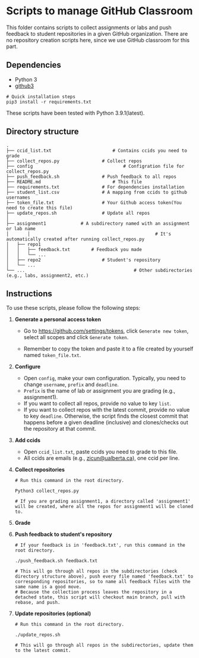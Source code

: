 # Scripts to manage GitHub Classroom

This folder contains scripts to collect assignments or labs and push feedback to student repositories in a given GitHub organization. There are no repository creation scripts here, since we use GitHub classroom for this part. 



## Dependencies

- Python 3
- [github3](https://github.com/sigmavirus24/github3.py)

````shell
# Quick installation steps
pip3 install -r requirements.txt
````

These scripts have been tested with Python 3.9.1(latest).



## Directory structure

```
.
├── ccid_list.txt						# Contains ccids you need to grade
├── collect_repos.py				# Collect repos
├── config									# Configration file for collect_repos.py
├── push_feedback.sh				# Push feedback to all repos
├── README.md 							# This file
├── requirements.txt				# For dependencies installation
├── student_list.csv				# A mapping from ccids to github usernames
├── token_file.txt					# Your Github access token(You need to create this file)
├── update_repos.sh					# Update all repos
│
├── assignment1             # A subdirectory named with an assignment or lab name 						
│		│												# It's automatically created after running collect_repos.py
│   ├── repo1 
│   │   ├── feedback.txt		# Feedback you made
│   │   └── ...
│   ├── repo2        				# Student's repository	
│   └── ...                
└── ...											# Other subdirectories (e.g., labs, assignment2, etc.)
```



## Instructions

To use these scripts, please follow the following steps:

1. **Generate a personal access token**	

   - Go to https://github.com/settings/tokens, click `Generate new token`, select all scopes and click `Generate token`.

   - Remember to copy the token and paste it to a file created by yourself named `token_file.txt`.

2. **Configure**

   - Open `config`, make your own configuration. Typically, you need to change `username`, `prefix` and `deadline`.
   - `Prefix` is the name of lab or assignment you are grading (e.g., assignment1).
   - If you want to collect all repos, provide no value to key `list`.
   - If you want to collect repos with the latest commit, provide no value to key `deadline`. Otherwise, the script finds the closest commit that happens before a given deadline (inclusive) and clones/checks out the repository at that commit.

3. **Add ccids**

   - Open `ccid_list.txt`, paste ccids you need to grade to this file.
   - All ccids are emails (e.g., zicun@ualberta.ca), one ccid per line.

4. **Collect repositories**

   ```shell
   # Run this command in the root directory.
   
   Python3 collect_repos.py
   
   # If you are grading assignment1, a directory called 'assignment1' will be created, where all the repos for assignment1 will be cloned to.
   ```

5. **Grade**

6. **Push feedback to student's repository**

   ```shell
   # If your feedback is in 'feedback.txt', run this command in the root directory.
   
   ./push_feedback.sh feedback.txt
   
   # This will go through all repos in the subdirectories (check directory structure above), push every file named 'feedback.txt' to corresponding repositories, so to name all feedback files with the same name is a good move.
   # Because the collection process leaves the repository in a detached state, this script will checkout main branch, pull with rebase, and push.
   ```

7. **Update repositories (optional)**

   ```shell
   # Run this command in the root directory.
   
   ./update_repos.sh
   
   # This will go through all repos in the subdirectories, update them to the latest commit.
   ```